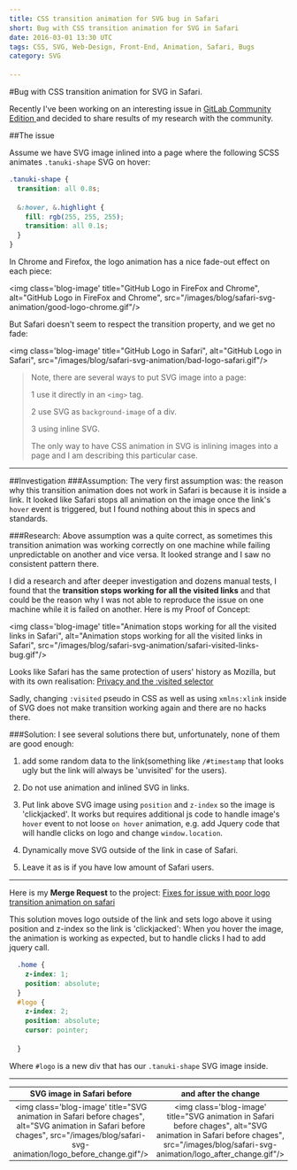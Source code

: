 ```yaml
---
title: CSS transition animation for SVG bug in Safari
short: Bug with CSS transition animation for SVG in Safari
date: 2016-03-01 13:30 UTC
tags: CSS, SVG, Web-Design, Front-End, Animation, Safari, Bugs
category: SVG

---
```

#Bug with CSS transition animation for SVG in Safari.

Recently I've been working on an interesting issue in [GitLab Community Edition
](https://gitlab.com/gitlab-org/gitlab-ce/issues/11867) and decided to share results of my research with the community.

##The issue

Assume we have SVG image inlined into a page where the following SCSS animates `.tanuki-shape` SVG on hover:

```scss
.tanuki-shape {
  transition: all 0.8s;

  &:hover, &.highlight {
    fill: rgb(255, 255, 255);
    transition: all 0.1s;
  }
}
```

In Chrome and Firefox, the logo animation has a nice fade-out effect on each piece:

<img class='blog-image' title="GitHub Logo in FireFox and Chrome", alt="GitHub Logo in FireFox and Chrome", src="/images/blog/safari-svg-animation/good-logo-chrome.gif"/>

But Safari doesn't seem to respect the transition property, and we get no fade:

<img class='blog-image' title="GitHub Logo in Safari", alt="GitHub Logo in Safari", src="/images/blog/safari-svg-animation/bad-logo-safari.gif"/>

> Note, there are several ways to put SVG image into a page:
>
> 1 use it directly in an `<img>` tag.
>
> 2 use SVG as `background-image` of a div.
>
> 3 using inline SVG.
>
> The only way to have CSS animation in SVG is inlining images into a page and I am describing this particular case.

---
##Investigation
###Assumption:
The very first assumption was: the reason why this transition animation does not work in Safari is because it is inside a link. It looked like Safari stops all animation on the image once the link's `hover` event is triggered, but I found nothing about this in specs and standards.

###Research:
Above assumption was a quite correct, as sometimes this transition animation was working correctly on one machine while failing unpredictable on another and vice versa. It looked strange and I saw no consistent pattern there.

I did a research and after deeper investigation and dozens manual tests, I found that the **transition stops working for all the visited links** and that could be the reason why I was not able to reproduce the issue on one machine while it is failed on another.
Here is my Proof of Concept:

<img class='blog-image' title="Animation stops working for all the visited links in Safari", alt="Animation stops working for all the visited links in Safari", src="/images/blog/safari-svg-animation/safari-visited-links-bug.gif"/>

Looks like Safari has the same protection of users' history as Mozilla, but with its own realisation: [Privacy and the :visited selector](https://developer.mozilla.org/en-US/docs/Web/CSS/Privacy_and_the_:visited_selector)

Sadly, changing `:visited` pseudo in CSS as well as using `xmlns:xlink` inside of SVG does not make transition working again and there are no hacks there.

###Solution:
I see several solutions there but, unfortunately, none of them are good enough:

  1. add some random data to the link(something like `/#timestamp` that looks ugly but the link will always be 'unvisited' for the users).

  2. Do not use animation and inlined SVG in links.

  3. Put link above SVG image using `position` and `z-index` so the image is 'clickjacked'. It works but requires additional js code to handle image's `hover` event to not loose `on hover` animation, e.g. add Jquery code that will handle clicks on logo and change `window.location`.

  4. Dynamically move SVG outside of the link in case of Safari.

  3. Leave it as is if you have low amount of Safari users.

---
Here is my **Merge Request** to the project: [Fixes for issue with poor logo transition animation on safari](https://gitlab.com/gitlab-org/gitlab-ce/merge_requests/2690#note_3543658)

This solution moves logo outside of the link and sets logo above it using position and z-index so the link is 'clickjacked': When you hover the image, the animation is working as expected, but to handle clicks I had to add jquery call.

```scss
  .home {
    z-index: 1;
    position: absolute;
  }
  #logo {
    z-index: 2;
    position: absolute;
    cursor: pointer;

  }
```

Where `#logo` is a new div that has our `.tanuki-shape` SVG image inside.

---
| SVG image in Safari before | and after the change |
|:--------------------------:|:--------------------:|
| <img class='blog-image' title="SVG animation in Safari before chages", alt="SVG animation in Safari before chages", src="/images/blog/safari-svg-animation/logo_before_change.gif"/> | <img class='blog-image' title="SVG animation in Safari before chages", alt="SVG animation in Safari before chages", src="/images/blog/safari-svg-animation/logo_after_change.gif"/> |
